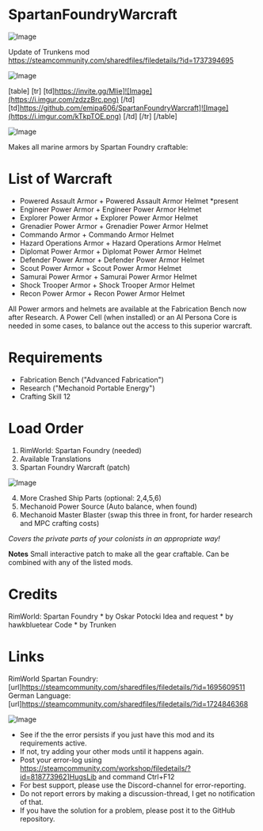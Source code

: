 # SpartanFoundryWarcraft

![Image](https://i.imgur.com/WAEzk68.png)

Update of Trunkens mod
https://steamcommunity.com/sharedfiles/filedetails/?id=1737394695

![Image](https://i.imgur.com/7Gzt3Rg.png)


[table]
	[tr]
		[td]https://invite.gg/Mlie]![Image](https://i.imgur.com/zdzzBrc.png)
[/td]
		[td]https://github.com/emipa606/SpartanFoundryWarcraft]![Image](https://i.imgur.com/kTkpTOE.png)
[/td]
	[/tr]
[/table]
	
![Image](https://i.imgur.com/NOW7jU1.png)


Makes all marine armors by Spartan Foundry craftable:

# List of Warcraft


 - Powered Assault Armor + Powered Assault Armor Helmet *present
 - Engineer Power Armor + Engineer Power Armor Helmet
 - Explorer Power Armor + Explorer Power Armor Helmet
 - Grenadier Power Armor + Grenadier Power Armor Helmet
 - Commando Armor + Commando Armor Helmet
 - Hazard Operations Armor + Hazard Operations Armor Helmet
 - Diplomat Power Armor + Diplomat Power Armor Helmet
 - Defender Power Armor + Defender Power Armor Helmet
 - Scout Power Armor + Scout Power Armor Helmet
 - Samurai Power Armor + Samurai Power Armor Helmet
 - Shock Trooper Armor + Shock Trooper Armor Helmet
 - Recon Power Armor + Recon Power Armor Helmet

All Power armors and helmets are available at the Fabrication Bench now after Research. A Power Cell (when installed) or an AI Persona Core is needed in some cases, to balance out the access to this superior warcraft.

# Requirements


- Fabrication Bench ("Advanced Fabrication")
- Research ("Mechanoid Portable Energy")
- Crafting Skill 12

# Load Order


1. RimWorld: Spartan Foundry (needed)
2. Available Translations
3. Spartan Foundry Warcraft (patch)

![Image](https://i.ibb.co/6s3FrJP/EITHERWAY-BOTHWORKS.png)


4. More Crashed Ship Parts (optional: 2,4,5,6)
5. Mechanoid Power Source (Auto balance, when found)
6. Mechanoid Master Blaster (swap this three in front, for harder research and MPC crafting costs)

*Covers the private parts of your colonists in an appropriate way!*

**Notes**
Small interactive patch to make all the gear craftable. Can be combined with any of the listed mods.

# Credits

RimWorld: Spartan Foundry * by Oskar Potocki
Idea and request * by hawkbluetear
Code * by Trunken

# Links

RimWorld Spartan Foundry: [url]https://steamcommunity.com/sharedfiles/filedetails/?id=1695609511
German Language: [url]https://steamcommunity.com/sharedfiles/filedetails/?id=1724846368


![Image](https://i.imgur.com/Rs6T6cr.png)



-  See if the the error persists if you just have this mod and its requirements active.
-  If not, try adding your other mods until it happens again.
-  Post your error-log using https://steamcommunity.com/workshop/filedetails/?id=818773962]HugsLib and command Ctrl+F12
-  For best support, please use the Discord-channel for error-reporting.
-  Do not report errors by making a discussion-thread, I get no notification of that.
-  If you have the solution for a problem, please post it to the GitHub repository.



